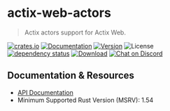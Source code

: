 # actix-web-actors

> Actix actors support for Actix Web.

[![crates.io](https://img.shields.io/crates/v/actix-web-actors?label=latest)](https://crates.io/crates/actix-web-actors)
[![Documentation](https://docs.rs/actix-web-actors/badge.svg?version=4.1.0)](https://docs.rs/actix-web-actors/4.1.0)
[![Version](https://img.shields.io/badge/rustc-1.54+-ab6000.svg)](https://blog.rust-lang.org/2021/05/06/Rust-1.54.0.html)
![License](https://img.shields.io/crates/l/actix-web-actors.svg)
<br />
[![dependency status](https://deps.rs/crate/actix-web-actors/4.1.0/status.svg)](https://deps.rs/crate/actix-web-actors/4.1.0)
[![Download](https://img.shields.io/crates/d/actix-web-actors.svg)](https://crates.io/crates/actix-web-actors)
[![Chat on Discord](https://img.shields.io/discord/771444961383153695?label=chat&logo=discord)](https://discord.gg/NWpN5mmg3x)

## Documentation & Resources

- [API Documentation](https://docs.rs/actix-web-actors)
- Minimum Supported Rust Version (MSRV): 1.54
